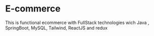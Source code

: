 # E-commerce
This is functional ecommerce with FullStack technologies wich Java , SpringBoot, MySQL, Tailwind, ReactJS and redux
